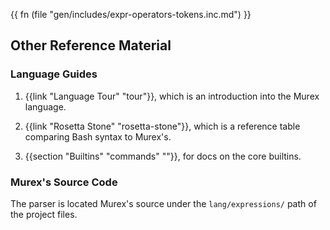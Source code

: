 {{ fn (file "gen/includes/expr-operators-tokens.inc.md") }}

## Other Reference Material

### Language Guides

1. {{link "Language Tour" "tour"}}, which is an introduction into the Murex language.

2. {{link "Rosetta Stone" "rosetta-stone"}}, which is a reference table comparing Bash syntax to Murex's.

3. {{section "Builtins" "commands" ""}}, for docs on the core builtins.

### Murex's Source Code

The parser is located Murex's source under the `lang/expressions/` path of the project
files.